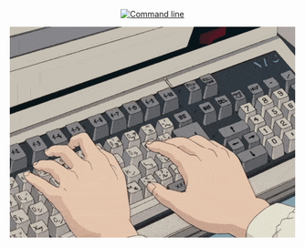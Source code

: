 <div align="center">


[![Command line](https://readme-typing-svg.demolab.com?font=Fira+Code&duration=3000&pause=500&color=ACACAC&background=000000&vCenter=true&random=false&width=500&lines=%3E+Hola+mundo!+;%3E+Mi+nombre+es+Ignacio;%3E+Te+invito+a+ver+mi+portfolio!)
](https://ignacioescuderogonzalez.vercel.app/)

 <img width=500 src="/coding.gif" >
 
 
</div>
